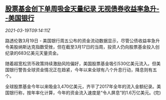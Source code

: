 <!--1616145810000-->
[股票基金创下单周吸金天量纪录 无视债券收益率急升--美国银行](https://cn.reuters.com/article/boa-global-stock-market-inflow-0319-idCNKBS2BB0T3)
------

<div><i>2021-03-19T09:14:11Z</i></div><p>路透伦敦3月19日 - 美国银行周五公布的资金流动数据显示，尽管公债收益率急升令美股纳斯达克指数受挫，但在截至3月17日的当周，投资人仍向股票基金投入创纪录的683亿美元天量资金。</p><p>随着超宽松货币政策持续激励风险偏好，美国股票基金吸引530亿美元流入。但美国银行警告全球资金情况正在趋紧，今年以来全球有八个升息行动，降息则有五个。</p><p>全球股票基金今年以来吸金3,470亿美元，齐平了2017年全年的流入金额纪录。美国银行称，按年率化计算，今年的资金流入速度是“令人屏息”的1.6万亿美元。(完)</p>

